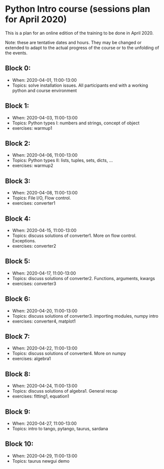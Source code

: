 # Python Intro course (sessions plan for April 2020)

This is a plan for an online edition of the training to be done in April 2020.

Note: these are tentative dates and hours. They may be changed or extended 
to adapt to the actual progress of the course or to the unfolding of the events.


## Block 0:
- When: 2020-04-01, 11:00-13:00
- Topics: solve installation issues. All participants end with a working python 
  and course environment

## Block 1:
- When: 2020-04-03, 11:00-13:00
- Topics: Python types I: numbers and strings, concept of object
- exercises: warmup1

## Block 2:
- When: 2020-04-06, 11:00-13:00
- Topics: Python types II: lists, tuples, sets, dicts, ...
- exercises: warmup2

## Block 3:
- When: 2020-04-08, 11:00-13:00
- Topics: File I/O, Flow control. 
- exercises: converter1

## Block 4:
- When: 2020-04-15, 11:00-13:00
- Topics: discuss solutions of converter1. More on flow control. Exceptions.
- exercises: converter2

## Block 5:
- When: 2020-04-17, 11:00-13:00
- Topics: discuss solutions of converter2. Functions, arguments, kwargs
- exercises: converter3

## Block 6:
- When: 2020-04-20, 11:00-13:00
- Topics: discuss solutions of converter3. importing modules, numpy intro
- exercises: converter4, matplot1

## Block 7:
- When: 2020-04-22, 11:00-13:00
- Topics: discuss solutions of converter4. More on numpy
- exercises: algebra1

## Block 8:
- When: 2020-04-24, 11:00-13:00
- Topics: discuss solutions of algebra1. General recap
- exercises: fitting1, equation1

## Block 9:
- When: 2020-04-27, 11:00-13:00
- Topics: intro to tango, pytango, taurus, sardana

## Block 10:
- When: 2020-04-29, 11:00-13:00
- Topics: taurus newgui demo


